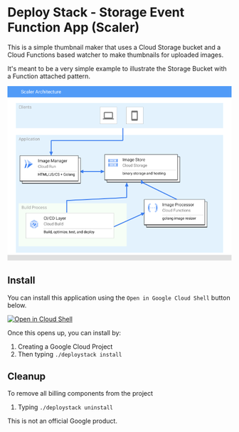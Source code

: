 # Deploy Stack - Storage Event Function App (Scaler) 

This is a simple thumbnail maker that uses a Cloud Storage bucket and a Cloud 
Functions based watcher to make thumbnails for uploaded images. 

It's meant to be a very simple example to illustrate the Storage Bucket with a 
Function attached pattern. 

![Scaler architecture](/architecture.png)

## Install
You can install this application using the `Open in Google Cloud Shell` button 
below. 

<a href="https://ssh.cloud.google.com/cloudshell/editor?cloudshell_git_repo=https%3A%2F%2Fgithub.com%2FGoogleCloudPlatform%2Fdeploystack-storage-event-function-app&cloudshell_print=install.txt&shellonly=true">
        <img alt="Open in Cloud Shell" src="https://gstatic.com/cloudssh/images/open-btn.svg">
</a>

Once this opens up, you can install by: 
1. Creating a Google Cloud Project
1. Then typing `./deploystack install`

## Cleanup 
To remove all billing components from the project
1. Typing `./deploystack uninstall`


This is not an official Google product.
